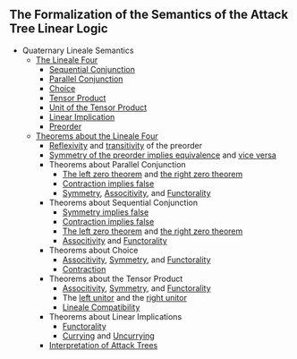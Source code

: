 The Formalization of the Semantics of the Attack Tree Linear Logic
-------------------------------------------------------------------

* Quaternary Lineale Semantics
  - [The Lineale Four](https://github.com/MonoidalAttackTrees/ATLL-Formalization/blob/master/lineale.agda)
    - [Sequential Conjunction](https://github.com/MonoidalAttackTrees/ATLL-Formalization/blob/master/lineale.agda#L77)
    - [Parallel Conjunction](https://github.com/MonoidalAttackTrees/ATLL-Formalization/blob/master/lineale.agda#L65)
    - [Choice](https://github.com/MonoidalAttackTrees/ATLL-Formalization/blob/master/lineale.agda#L53)
    - [Tensor Product](https://github.com/MonoidalAttackTrees/ATLL-Formalization/blob/master/lineale.agda#L26)
    - [Unit of the Tensor Product](https://github.com/MonoidalAttackTrees/ATLL-Formalization/blob/master/lineale.agda#L38)
    - [Linear Implication](https://github.com/MonoidalAttackTrees/ATLL-Formalization/blob/master/lineale.agda#L41)
    - [Preorder](https://github.com/MonoidalAttackTrees/ATLL-Formalization/blob/master/lineale.agda#L17)
  - [Theorems about the Lineale Four](https://github.com/MonoidalAttackTrees/ATLL-Formalization/blob/master/lineale-thms.agda)
    - [Reflexivity](https://github.com/MonoidalAttackTrees/ATLL-Formalization/blob/master/lineale-thms.agda#L6) and [transitivity](https://github.com/MonoidalAttackTrees/ATLL-Formalization/blob/master/lineale-thms.agda#L12) of the preorder
    - [Symmetry of the preorder implies equivalence](https://github.com/MonoidalAttackTrees/ATLL-Formalization/blob/master/lineale-thms.agda#L78) and [vice versa](https://github.com/MonoidalAttackTrees/ATLL-Formalization/blob/master/lineale-thms.agda#L96)
    - Theorems about Parallel Conjunction
      - [The left zero theorem](https://github.com/MonoidalAttackTrees/ATLL-Formalization/blob/master/lineale-thms.agda#L114) and [the right zero theorem](https://github.com/MonoidalAttackTrees/ATLL-Formalization/blob/master/lineale-thms.agda#L120)
      - [Contraction implies false](https://github.com/MonoidalAttackTrees/ATLL-Formalization/blob/master/lineale-thms.agda#L126)
      - [Symmetry](https://github.com/MonoidalAttackTrees/ATLL-Formalization/blob/master/lineale-thms.agda#L130), [Associtivity](https://github.com/MonoidalAttackTrees/ATLL-Formalization/blob/master/lineale-thms.agda#L148), and [Functorality](https://github.com/MonoidalAttackTrees/ATLL-Formalization/blob/master/lineale-thms.agda#L214)
    - Theorems about Sequential Conjunction
      - [Symmetry implies false](https://github.com/MonoidalAttackTrees/ATLL-Formalization/blob/master/lineale-thms.agda#L604)
      - [Contraction implies false](https://github.com/MonoidalAttackTrees/ATLL-Formalization/blob/master/lineale-thms.agda#L608)
      - [The left zero theorem](https://github.com/MonoidalAttackTrees/ATLL-Formalization/blob/master/lineale-thms.agda#L612) and [the right zero theorem](https://github.com/MonoidalAttackTrees/ATLL-Formalization/blob/master/lineale-thms.agda#L618)
      - [Associtivity](https://github.com/MonoidalAttackTrees/ATLL-Formalization/blob/master/lineale-thms.agda#L624) and [Functorality](https://github.com/MonoidalAttackTrees/ATLL-Formalization/blob/master/lineale-thms.agda#L690)      
    - Theorems about Choice
      - [Associtivity](https://github.com/MonoidalAttackTrees/ATLL-Formalization/blob/master/lineale-thms.agda#L1098), [Symmetry](https://github.com/MonoidalAttackTrees/ATLL-Formalization/blob/master/lineale-thms.agda#L1080), and [Functorality](https://github.com/MonoidalAttackTrees/ATLL-Formalization/blob/master/lineale-thms.agda#L1164)
      - [Contraction](https://github.com/MonoidalAttackTrees/ATLL-Formalization/blob/master/lineale-thms.agda#L1422)
    - Theorems about the Tensor Product
      - [Associtivity](https://github.com/MonoidalAttackTrees/ATLL-Formalization/blob/master/lineale-thms.agda#L1719), [Symmetry](https://github.com/MonoidalAttackTrees/ATLL-Formalization/blob/master/lineale-thms.agda#L1701), and [Functorality](https://github.com/MonoidalAttackTrees/ATLL-Formalization/blob/master/lineale-thms.agda#L1428)
      - The [left unitor](https://github.com/MonoidalAttackTrees/ATLL-Formalization/blob/master/lineale-thms.agda#L1689) and the [right unitor](https://github.com/MonoidalAttackTrees/ATLL-Formalization/blob/master/lineale-thms.agda#L1695)
      - [Lineale Compatibility](https://github.com/MonoidalAttackTrees/ATLL-Formalization/blob/master/lineale-thms.agda#L1686)
    - Theorems about Linear Implications
      - [Functorality](https://github.com/MonoidalAttackTrees/ATLL-Formalization/blob/master/lineale-thms.agda#L1785)
      - [Currying](https://github.com/MonoidalAttackTrees/ATLL-Formalization/blob/master/lineale-thms.agda#L2042) and [Uncurrying](https://github.com/MonoidalAttackTrees/ATLL-Formalization/blob/master/lineale-thms.agda#L2109)
    - [Interpretation of Attack Trees](https://github.com/MonoidalAttackTrees/ATLL-Formalization/blob/master/attack-tree.agda)
      